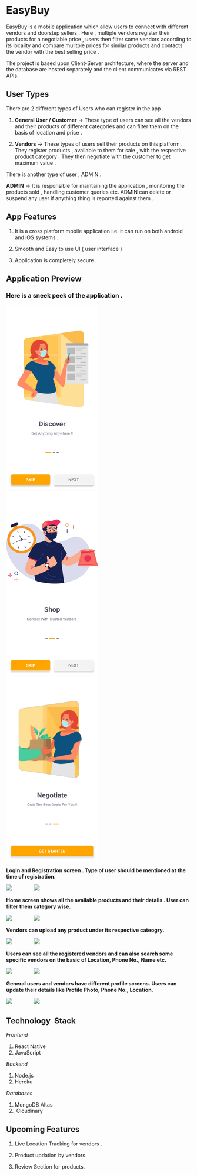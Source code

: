 
# EasyBuy 

EasyBuy is a mobile application which allow users to connect with different vendors and doorstep sellers . Here , multiple vendors register their products for a negotiable price , users then filter some vendors according to its locailty and compare mulitple prices for similar products and contacts the vendor with the best selling price . 

The project is based upon Client-Server architecture, where the server and the database are hosted separately and the client communicates via REST APIs.

## User Types 

There are 2 different types of Users who can register in the app . 

1. **General User / Customer** -> These type of users can see all the vendors and their products of different categories and can filter them on the basis of location and price .  

2. **Vendors** -> These types of users sell their products on this platform . They register products , available to them for sale , with the respective product category . They then negotiate with the customer to get maximum value . 

There is another type of user , ADMIN . 

**ADMIN** -> It is responsible for maintaining the application , monitoring the products sold , handling customer queries etc. ADMIN can delete or suspend any user if anything thing is reported against them .     

## App Features 

1. It is a cross platform mobile application i.e. it can run on both android and iOS systems .

2. Smooth and Easy to use UI ( user interface )  

3. Application is completely secure . 




## Application Preview 

### Here is a sneek peek of the application .

<p float="left">
  <img src="https://github.com/manojnsut/EasyBuy/blob/main/Preview/onBoard1.jpg" width="250" height="500" />
  &nbsp;
  <img src="https://github.com/manojnsut/EasyBuy/blob/main/Preview/onBoard2.jpg"  width="250" height="500"/>
  &nbsp;
  <img src="https://github.com/manojnsut/EasyBuy/blob/main/Preview/onBoard3.jpg"  width="250" height="500"/>
</p>

**Login and Registration screen . Type of user should be mentioned at the time of registration.**

<p float="left">
  <img src="https://github.com/rohit672/EasyBuy/blob/main/Preview/login2.jpg" />
  &nbsp;  &nbsp;  &nbsp;  &nbsp;  &nbsp;  &nbsp;  &nbsp;
  <img src="https://github.com/rohit672/EasyBuy/blob/main/Preview/regis2.jpg"/>
</p>

**Home screen shows all the available products and their details . User can filter them category wise.** 
<p float="left">
  <img src="https://github.com/rohit672/EasyBuy/blob/main/Preview/home2.jpg" />
  &nbsp;  &nbsp;  &nbsp;  &nbsp;  &nbsp;  &nbsp;  &nbsp;
  <img src="https://github.com/rohit672/EasyBuy/blob/main/Preview/productdetail.jpg"/>
</p>

**Vendors can upload any product under its respective cateogry.** 

<p float="left">
  <img src="https://github.com/rohit672/EasyBuy/blob/main/Preview/product2.jpg" />
  &nbsp;  &nbsp;  &nbsp;  &nbsp;  &nbsp;  &nbsp;  &nbsp;
  <img src="https://github.com/rohit672/EasyBuy/blob/main/Preview/productdetail.jpg"/>
</p>

**Users can see all the registered vendors and can also search some specific vendors on the basic of Location, Phone No., Name etc.**
<p float="left">
  <img src="https://github.com/rohit672/EasyBuy/blob/main/Preview/vendors2.jpg" />
  &nbsp;  &nbsp;  &nbsp;  &nbsp;  &nbsp;  &nbsp;  &nbsp;
  <img src="https://github.com/rohit672/EasyBuy/blob/main/Preview/vendordetail2.jpg"/>
</p>

**General users and vendors have different profile screens. Users can update their details like Profile Photo, Phone No., Location.**

<p float="left">
  <img src="https://github.com/rohit672/EasyBuy/blob/main/Preview/userprofile2.jpg" />
  &nbsp;  &nbsp;  &nbsp;  &nbsp;  &nbsp;  &nbsp;  &nbsp;
  <img src="https://github.com/rohit672/EasyBuy/blob/main/Preview/vendorprofile2.jpg"/>
</p>

## Technology  Stack 

*Frontend*

1. React Native 
2. JavaScript 

*Backend*

1. Node.js
2. Heroku

*Databases* 

1. MongoDB Altas
2.  Cloudinary

## Upcoming Features 

1. Live Location Tracking for vendors .

2. Product updation by vendors. 

3. Review Section for products. 


